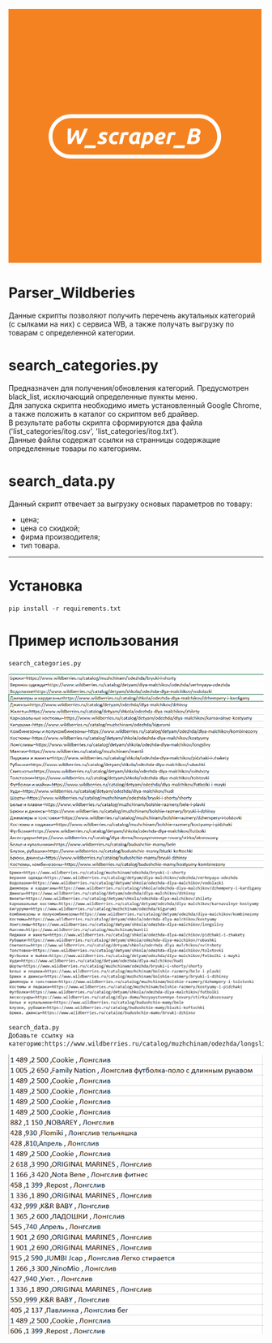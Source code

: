 ![logo](/img/logo.png)  
# Parser_Wildberies
Данные скрипты позволяют получить перечень акутальных категорий (с сылками на них) с сервиса WB, а также получать выгрузку по товарам с определенной категории.  
# search_categories.py  
Предназначен для получения/обновления категорий. Предусмотрен black_list, исключающий определенные пункты меню.  
Для запуска скрипта необходимо иметь установленный Google Chrome, а также положить в каталог со скриптом веб драйвер.  
В результате работы скрипта сформируются два файла ('list_categories/itog.csv', 'list_categories/itog.txt').  
Данные файлы содержат ссылки на странницы содержащие определенные товары по категориям.

# search_data.py  
Данный скрипт отвечает за выгрузку основых параметров по товару: 
* цена;
* цена со скидкой;
* фирма производителя;
* тип товара.  
*** 
# Установка  
```
pip install -r requirements.txt
```
# Пример использования
```
search_categories.py
```
![Пример_1](/img/example.png)  ![Пример_2](/img/example_2.png)

```
search_data.py 
Добавьте ссылку на категорию:https://www.wildberries.ru/catalog/muzhchinam/odezhda/longslivy
```
![Пример_3](/img/example_3.png)
